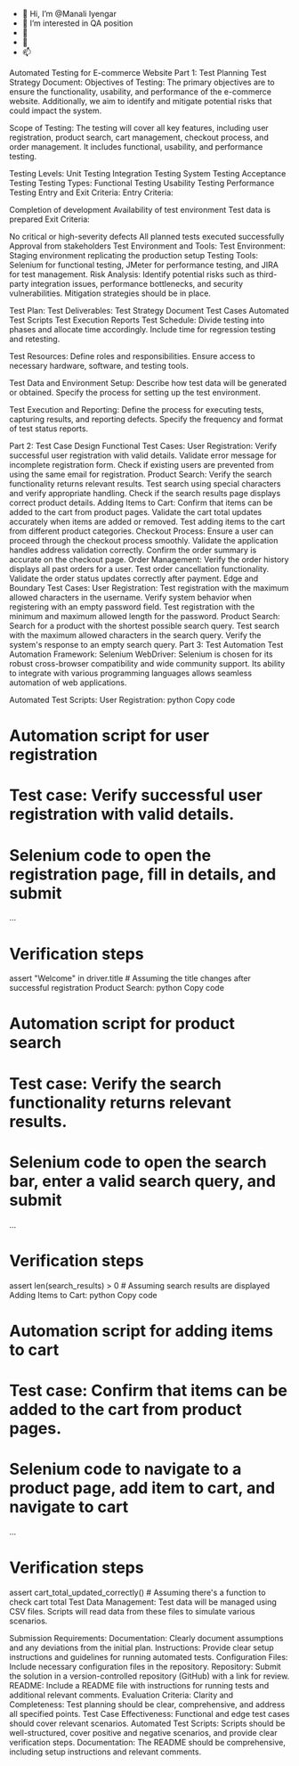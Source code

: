 - 👋 Hi, I’m @Manali Iyengar
- 👀 I’m interested in QA position
- 🌱 
- 💞
- 📫 

<!---
MildSarah/MildSarah is a ✨ special ✨ repository because its `README.md` (this file) appears on your GitHub profile.
You can click the Preview link to take a look at your changes.
--->



Automated Testing for E-commerce Website
Part 1: Test Planning
Test Strategy Document:
Objectives of Testing:
The primary objectives are to ensure the functionality, usability, and performance of the e-commerce website. Additionally, we aim to identify and mitigate potential risks that could impact the system.

Scope of Testing:
The testing will cover all key features, including user registration, product search, cart management, checkout process, and order management. It includes functional, usability, and performance testing.

Testing Levels:
Unit Testing
Integration Testing
System Testing
Acceptance Testing
Testing Types:
Functional Testing
Usability Testing
Performance Testing
Entry and Exit Criteria:
Entry Criteria:

Completion of development
Availability of test environment
Test data is prepared
Exit Criteria:

No critical or high-severity defects
All planned tests executed successfully
Approval from stakeholders
Test Environment and Tools:
Test Environment: Staging environment replicating the production setup
Testing Tools: Selenium for functional testing, JMeter for performance testing, and JIRA for test management.
Risk Analysis:
Identify potential risks such as third-party integration issues, performance bottlenecks, and security vulnerabilities. Mitigation strategies should be in place.

Test Plan:
Test Deliverables:
Test Strategy Document
Test Cases
Automated Test Scripts
Test Execution Reports
Test Schedule:
Divide testing into phases and allocate time accordingly. Include time for regression testing and retesting.

Test Resources:
Define roles and responsibilities. Ensure access to necessary hardware, software, and testing tools.

Test Data and Environment Setup:
Describe how test data will be generated or obtained. Specify the process for setting up the test environment.

Test Execution and Reporting:
Define the process for executing tests, capturing results, and reporting defects. Specify the frequency and format of test status reports.

Part 2: Test Case Design
Functional Test Cases:
User Registration:
Verify successful user registration with valid details.
Validate error message for incomplete registration form.
Check if existing users are prevented from using the same email for registration.
Product Search:
Verify the search functionality returns relevant results.
Test search using special characters and verify appropriate handling.
Check if the search results page displays correct product details.
Adding Items to Cart:
Confirm that items can be added to the cart from product pages.
Validate the cart total updates accurately when items are added or removed.
Test adding items to the cart from different product categories.
Checkout Process:
Ensure a user can proceed through the checkout process smoothly.
Validate the application handles address validation correctly.
Confirm the order summary is accurate on the checkout page.
Order Management:
Verify the order history displays all past orders for a user.
Test order cancellation functionality.
Validate the order status updates correctly after payment.
Edge and Boundary Test Cases:
User Registration:
Test registration with the maximum allowed characters in the username.
Verify system behavior when registering with an empty password field.
Test registration with the minimum and maximum allowed length for the password.
Product Search:
Search for a product with the shortest possible search query.
Test search with the maximum allowed characters in the search query.
Verify the system's response to an empty search query.
Part 3: Test Automation
Test Automation Framework:
Selenium WebDriver:
Selenium is chosen for its robust cross-browser compatibility and wide community support. Its ability to integrate with various programming languages allows seamless automation of web applications.

Automated Test Scripts:
User Registration:
python
Copy code
# Automation script for user registration
# Test case: Verify successful user registration with valid details.

# Selenium code to open the registration page, fill in details, and submit
...

# Verification steps
assert "Welcome" in driver.title  # Assuming the title changes after successful registration
Product Search:
python
Copy code
# Automation script for product search
# Test case: Verify the search functionality returns relevant results.

# Selenium code to open the search bar, enter a valid search query, and submit
...

# Verification steps
assert len(search_results) > 0  # Assuming search results are displayed
Adding Items to Cart:
python
Copy code
# Automation script for adding items to cart
# Test case: Confirm that items can be added to the cart from product pages.

# Selenium code to navigate to a product page, add item to cart, and navigate to cart
...

# Verification steps
assert cart_total_updated_correctly()  # Assuming there's a function to check cart total
Test Data Management:
Test data will be managed using CSV files. Scripts will read data from these files to simulate various scenarios.

Submission Requirements:
Documentation: Clearly document assumptions and any deviations from the initial plan.
Instructions: Provide clear setup instructions and guidelines for running automated tests.
Configuration Files: Include necessary configuration files in the repository.
Repository: Submit the solution in a version-controlled repository (GitHub) with a link for review.
README: Include a README file with instructions for running tests and additional relevant comments.
Evaluation Criteria:
Clarity and Completeness: Test planning should be clear, comprehensive, and address all specified points.
Test Case Effectiveness: Functional and edge test cases should cover relevant scenarios.
Automated Test Scripts: Scripts should be well-structured, cover positive and negative scenarios, and provide clear verification steps.
Documentation: The README should be comprehensive, including setup instructions and relevant comments.



